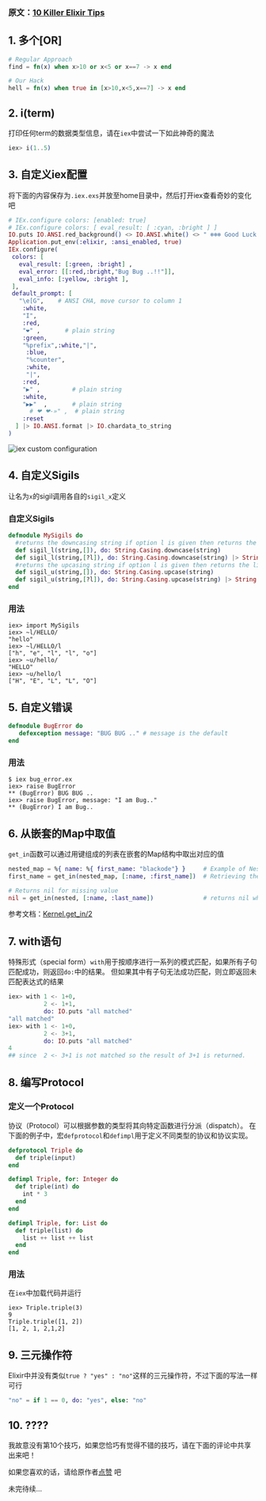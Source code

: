 ### 原文：[10 Killer Elixir Tips](https://medium.com/blackode/10-killer-elixir-tips-2a9be1bec9be)

## 1. 多个[OR]

```elixir
# Regular Approach
find = fn(x) when x>10 or x<5 or x==7 -> x end

# Our Hack
hell = fn(x) when true in [x>10,x<5,x==7] -> x end
```

## 2. i(term)
打印任何term的数据类型信息，请在`iex`中尝试一下如此神奇的魔法

```elixir
iex> i(1..5)
```

## 3. 自定义iex配置
将下面的内容保存为`.iex.exs`并放至home目录中，然后打开iex查看奇妙的变化吧

```elixir
# IEx.configure colors: [enabled: true]
# IEx.configure colors: [ eval_result: [ :cyan, :bright ] ]
IO.puts IO.ANSI.red_background() <> IO.ANSI.white() <> " ❄❄❄ Good Luck with Elixir ❄❄❄ " <> IO.ANSI.reset
Application.put_env(:elixir, :ansi_enabled, true)
IEx.configure(
 colors: [
   eval_result: [:green, :bright] ,
   eval_error: [[:red,:bright,"Bug Bug ..!!"]],
   eval_info: [:yellow, :bright ],
 ],
 default_prompt: [
   "\e[G",    # ANSI CHA, move cursor to column 1
    :white,
    "I",
    :red,
    "❤" ,       # plain string
    :green,
    "%prefix",:white,"|",
     :blue,
     "%counter",
     :white,
     "|",
    :red,
    "▶" ,         # plain string
    :white,
    "▶▶"  ,       # plain string
      # ❤ ❤-»" ,  # plain string
    :reset
  ] |> IO.ANSI.format |> IO.chardata_to_string
)
```

![iex custom configuration](https://cdn-images-1.medium.com/max/1600/1*iy-IELdB8fjTo5H0sABlBQ.png)

## 4. 自定义Sigils
让名为`x`的sigil调用各自的`sigil_x`定义

### 自定义Sigils
```elixir
defmodule MySigils do
  #returns the downcasing string if option l is given then returns the list of downcase letters
  def sigil_l(string,[]), do: String.Casing.downcase(string)
  def sigil_l(string,[?l]), do: String.Casing.downcase(string) |> String.graphemes
  #returns the upcasing string if option l is given then returns the list of downcase letters
  def sigil_u(string,[]), do: String.Casing.upcase(string)
  def sigil_u(string,[?l]), do: String.Casing.upcase(string) |> String.graphemes
end
```

### 用法
```shell
iex> import MySigils
iex> ~l/HELLO/
"hello"
iex> ~l/HELLO/l
["h", "e", "l", "l", "o"]
iex> ~u/hello/
"HELLO"
iex> ~u/hello/l
["H", "E", "L", "L", "O"]
```

## 5. 自定义错误

```elixir
defmodule BugError do
   defexception message: "BUG BUG .." # message is the default
end
```

### 用法

```shell
$ iex bug_error.ex
iex> raise BugError
** (BugError) BUG BUG ..
iex> raise BugError, message: "I am Bug.."
** (BugError) I am Bug..
```

## 6. 从嵌套的Map中取值
`get_in`函数可以通过用键组成的列表在嵌套的Map结构中取出对应的值

```elixir
nested_map = %{ name: %{ first_name: "blackode"} }     # Example of Nested Map
first_name = get_in(nested_map, [:name, :first_name])  # Retrieving the Key

# Returns nil for missing value
nil = get_in(nested, [:name, :last_name])              # returns nil when key is not present
```

参考文档：[Kernel.get_in/2](https://hexdocs.pm/elixir/Kernel.html#get_in/2)

## 7. with语句

特殊形式（special form）`with`用于按顺序进行一系列的模式匹配，如果所有子句匹配成功，则返回`do:`中的结果。
但如果其中有子句无法成功匹配，则立即返回未匹配表达式的结果

```elixir
iex> with 1 <- 1+0,
          2 <- 1+1,
          do: IO.puts "all matched"
"all matched"
iex> with 1 <- 1+0,
          2 <- 3+1,
          do: IO.puts "all matched"
4
## since  2 <- 3+1 is not matched so the result of 3+1 is returned.
```

## 8. 编写Protocol

### 定义一个Protocol

协议（Protocol）可以根据参数的类型将其向特定函数进行分派（dispatch）。
在下面的例子中，宏`defprotocol`和`defimpl`用于定义不同类型的协议和协议实现。

```elixir
defprotocol Triple do
  def triple(input)
end

defimpl Triple, for: Integer do
  def triple(int) do
    int * 3
  end
end

defimpl Triple, for: List do
  def triple(list) do
    list ++ list ++ list
  end
end
```

### 用法

在`iex`中加载代码并运行
```shell
iex> Triple.triple(3)
9
Triple.triple([1, 2])
[1, 2, 1, 2,1,2]
```

## 9. 三元操作符
Elixir中并没有类似`true ? "yes" : "no"`这样的三元操作符，不过下面的写法一样可行

```elixir
"no" = if 1 == 0, do: "yes", else: "no"
```

## 10. ????
我故意没有第10个技巧，如果您恰巧有觉得不错的技巧，请在下面的评论中共享出来吧！


如果您喜欢的话，请给原作者[点赞](https://medium.com/blackode/10-killer-elixir-tips-2a9be1bec9be)
吧


未完待续...